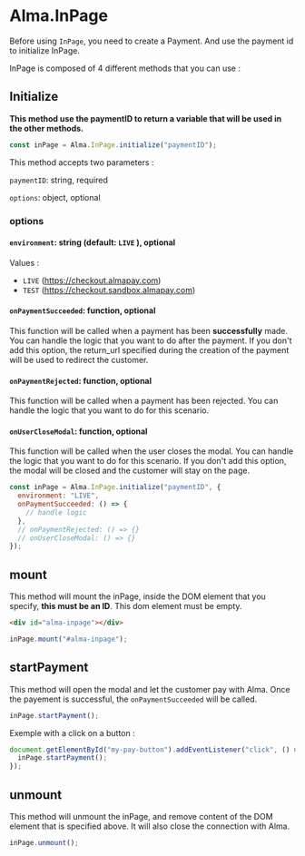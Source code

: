 # Alma.InPage

Before using `InPage`, you need to create a Payment. And use the payment id to initialize InPage.

InPage is composed of 4 different methods that you can use :

## Initialize

**This method use the paymentID to return a variable that will be used in the other methods.**

```js
const inPage = Alma.InPage.initialize("paymentID");
```

This method accepts two parameters :

`paymentID`: string, required

`options`: object, optional

### options

#### `environment`: string (default: `LIVE` ), optional

Values :

- `LIVE` (https://checkout.almapay.com)
- `TEST` (https://checkout.sandbox.almapay.com)

#### `onPaymentSucceeded`: function, optional

This function will be called when a payment has been **successfully** made. You can handle the logic that you want to do after the payment. If you don't add this option, the return_url specified during the creation of the payment will be used to redirect the customer.

#### `onPaymentRejected`: function, optional

This function will be called when a payment has been rejected. You can handle the logic that you want to do for this scenario.

#### `onUserCloseModal`: function, optional

This function will be called when the user closes the modal. You can handle the logic that you want to do for this scenario. If you don't add this option, the modal will be closed and the customer will stay on the page.

```js
const inPage = Alma.InPage.initialize("paymentID", {
  environment: "LIVE",
  onPaymentSucceeded: () => {
    // handle logic
  },
  // onPaymentRejected: () => {}
  // onUserCloseModal: () => {}
});
```

## mount

This method will mount the inPage, inside the DOM element that you specify, **this must be an ID**. This dom element must be empty.

```html
<div id="alma-inpage"></div>
```

```js
inPage.mount("#alma-inpage");
```

## startPayment

This method will open the modal and let the customer pay with Alma. Once the payement is successful, the `onPaymentSucceeded` will be called.

```js
inPage.startPayment();
```

Exemple with a click on a button :

```js
document.getElementById("my-pay-button").addEventListener("click", () => {
  inPage.startPayment();
});
```

## unmount

This method will unmount the inPage, and remove content of the DOM element that is specified above. It will also close the connection with Alma.

```js
inPage.unmount();
```
